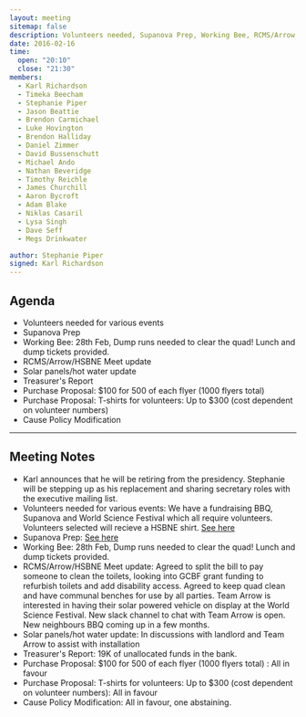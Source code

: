 ```yaml
---
layout: meeting
sitemap: false
description: Volunteers needed, Supanova Prep, Working Bee, RCMS/Arrow Update, Solar Panels/Hot Water Update, Flyer Purchase, T-shirt Purchase, Container Update, Cause Policy Modification, Karl stepping down
date: 2016-02-16
time:
  open: "20:10"
  close: "21:30"
members:
  - Karl Richardson
  - Timeka Beecham
  - Stephanie Piper
  - Jason Beattie
  - Brendon Carmichael
  - Luke Hovington
  - Brendon Halliday
  - Daniel Zimmer
  - David Bussenschutt
  - Michael Ando
  - Nathan Beveridge
  - Timothy Reichle
  - James Churchill
  - Aaron Bycroft
  - Adam Blake
  - Niklas Casaril
  - Lysa Singh
  - Dave Seff
  - Megs Drinkwater

author: Stephanie Piper
signed: Karl Richardson
---
```


## Agenda
- Volunteers needed for various events 
- Supanova Prep
- Working Bee: 28th Feb, Dump runs needed to clear the quad! Lunch and dump tickets provided. 
- RCMS/Arrow/HSBNE Meet update
- Solar panels/hot water update
- Treasurer's Report
- Purchase Proposal: $100 for 500 of each flyer (1000 flyers total) 
- Purchase Proposal: T-shirts for volunteers: Up to $300 (cost dependent on volunteer numbers)
- Cause Policy Modification

---

## Meeting Notes
- Karl announces that he will be retiring from the presidency.  Stephanie will be stepping up as his replacement and sharing secretary roles with the executive mailing list. 
- Volunteers needed for various events: We have a fundraising BBQ, Supanova and World Science Festival which all require volunteers.  Volunteers selected will recieve a HSBNE shirt.  [See here](https://docs.google.com/forms/d/1aC03-A59PrBjKMopb8gO4UsuIRbk3bOJ7KP6sKZkNHg/viewform?usp=send_form)
- Supanova Prep:  [See here](http://forum.hsbne.org/t/supanova-prep-for-april/1432)
- Working Bee: 28th Feb, Dump runs needed to clear the quad! Lunch and dump tickets provided. 
- RCMS/Arrow/HSBNE Meet update: Agreed to split the bill to pay someone to clean the toilets, looking into GCBF grant funding to refurbish toilets and add disability access. Agreed to keep quad clean and have communal benches for use by all parties.  Team Arrow is interested in having their solar powered vehicle on display at the World Science Festival.  New slack channel to chat with Team Arrow is open.  New neighbours BBQ coming up in a few months.  
- Solar panels/hot water update:  In discussions with landlord and Team Arrow to assist with installation 
- Treasurer's Report: 19K of unallocated funds in the bank. 
- Purchase Proposal: $100 for 500 of each flyer (1000 flyers total) :  All in favour
- Purchase Proposal: T-shirts for volunteers: Up to $300 (cost dependent on volunteer numbers): All in favour
- Cause Policy Modification: All in favour, one abstaining. 

